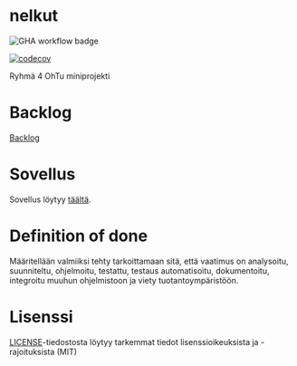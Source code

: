 # nelkut
![GHA workflow badge](https://github.com/EeroAnt/nelkut/workflows/CI/badge.svg)

[![codecov](https://codecov.io/gh/EeroAnt/nelkut/graph/badge.svg?token=QIODCMQO6O)](https://codecov.io/gh/EeroAnt/nelkut)

Ryhmä 4 OhTu miniprojekti
# Backlog

[Backlog](https://docs.google.com/spreadsheets/d/1923qVBaTEvUpGSOyh8lcoLwEM9oUUErB05xrt4Awjx4/edit#gid=1)

# Sovellus

Sovellus löytyy [täältä](https://nelkut.fly.dev/).

# Definition of done

Määritellään valmiiksi tehty tarkoittamaan sitä, että vaatimus on analysoitu, suunniteltu, ohjelmoitu, testattu, testaus automatisoitu, dokumentoitu, integroitu muuhun ohjelmistoon ja viety tuotantoympäristöön.

# Lisenssi

[LICENSE](https://github.com/EeroAnt/nelkut/blob/main/LICENSE)-tiedostosta löytyy tarkemmat tiedot lisenssioikeuksista ja -rajoituksista (MIT)


